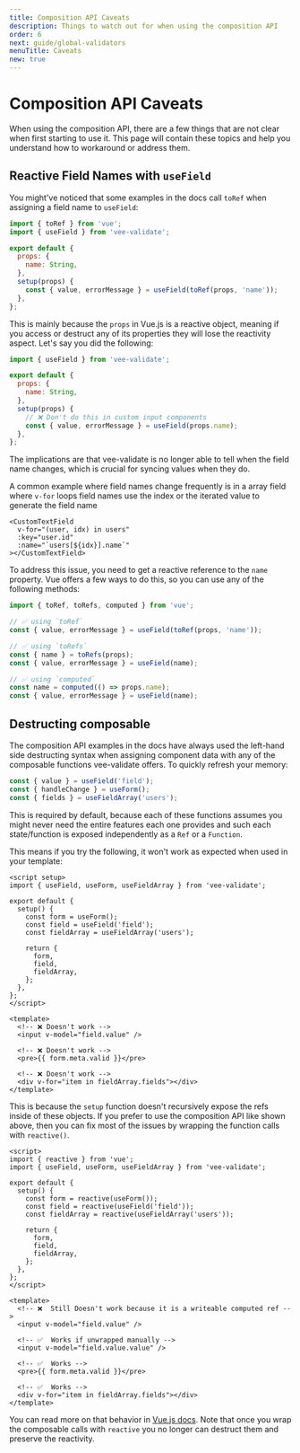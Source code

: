 ```yaml
---
title: Composition API Caveats
description: Things to watch out for when using the composition API
order: 6
next: guide/global-validators
menuTitle: Caveats
new: true
---
```


# Composition API Caveats

When using the composition API, there are a few things that are not clear when first starting to use it. This page will contain these topics and help you understand how to workaround or address them.

## Reactive Field Names with `useField`

You might've noticed that some examples in the docs call `toRef` when assigning a field name to `useField`:

```js
import { toRef } from 'vue';
import { useField } from 'vee-validate';

export default {
  props: {
    name: String,
  },
  setup(props) {
    const { value, errorMessage } = useField(toRef(props, 'name'));
  },
};
```

This is mainly because the `props` in Vue.js is a reactive object, meaning if you access or destruct any of its properties they will lose the reactivity aspect. Let's say you did the following:

```js
import { useField } from 'vee-validate';

export default {
  props: {
    name: String,
  },
  setup(props) {
    // ❌ Don't do this in custom input components
    const { value, errorMessage } = useField(props.name);
  },
};
```

The implications are that vee-validate is no longer able to tell when the field name changes, which is crucial for syncing values when they do.

A common example where field names change frequently is in a array field where `v-for` loops field names use the index or the iterated value to generate the field name

```vue{4}
<CustomTextField
  v-for="(user, idx) in users"
  :key="user.id"
  :name="`users[${idx}].name`"
></CustomTextField>
```

To address this issue, you need to get a reactive reference to the `name` property. Vue offers a few ways to do this, so you can use any of the following methods:

```js
import { toRef, toRefs, computed } from 'vue';

// ✅ using `toRef`
const { value, errorMessage } = useField(toRef(props, 'name'));

// ✅ using `toRefs`
const { name } = toRefs(props);
const { value, errorMessage } = useField(name);

// ✅ using `computed`
const name = computed(() => props.name);
const { value, errorMessage } = useField(name);
```

## Destructing composable

The composition API examples in the docs have always used the left-hand side destructing syntax when assigning component data with any of the composable functions vee-validate offers. To quickly refresh your memory:

```js
const { value } = useField('field');
const { handleChange } = useForm();
const { fields } = useFieldArray('users');
```

This is required by default, because each of these functions assumes you might never need the entire features each one provides and such each state/function is exposed independently as a `Ref` or a `Function`.

This means if you try the following, it won't work as expected when used in your template:

```vue
<script setup>
import { useField, useForm, useFieldArray } from 'vee-validate';

export default {
  setup() {
    const form = useForm();
    const field = useField('field');
    const fieldArray = useFieldArray('users');

    return {
      form,
      field,
      fieldArray,
    };
  },
};
</script>

<template>
  <!-- ❌ Doesn't work -->
  <input v-model="field.value" />

  <!-- ❌ Doesn't work -->
  <pre>{{ form.meta.valid }}</pre>

  <!-- ❌ Doesn't work -->
  <div v-for="item in fieldArray.fields"></div>
</template>
```

This is because the `setup` function doesn't recursively expose the refs inside of these objects. If you prefer to use the composition API like shown above, then you can fix most of the issues by wrapping the function calls with `reactive()`.

```vue
<script>
import { reactive } from 'vue';
import { useField, useForm, useFieldArray } from 'vee-validate';

export default {
  setup() {
    const form = reactive(useForm());
    const field = reactive(useField('field'));
    const fieldArray = reactive(useFieldArray('users'));

    return {
      form,
      field,
      fieldArray,
    };
  },
};
</script>

<template>
  <!-- ❌  Still Doesn't work because it is a writeable computed ref -->
  <input v-model="field.value" />

  <!-- ✅  Works if unwrapped manually -->
  <input v-model="field.value.value" />

  <!-- ✅  Works -->
  <pre>{{ form.meta.valid }}</pre>

  <!-- ✅  Works -->
  <div v-for="item in fieldArray.fields"></div>
</template>
```

You can read more on that behavior in [Vue.js docs](https://vuejs.org/guide/reusability/composables.html#conventions-and-best-practices). Note that once you wrap the composable calls with `reactive` you no longer can destruct them and preserve the reactivity.
